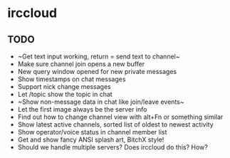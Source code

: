 # irccloud

## TODO
- ~Get text input working, return = send text to channel~
- Make sure channel join opens a new buffer
- New query window opened for new private messages
- Show timestamps on chat messages
- Support nick change messages
- Let /topic show the topic in chat
- ~Show non-message data in chat like join/leave events~
- Let the first image always be the server info
- Find out how to change channel view with alt+Fn or something similar
- Show latest active channels, sorted list of oldest to newest activity
- Show operator/voice status in channel member list
- Get and show fancy ANSI splash art, BitchX style!
- Should we handle multiple servers? Does irccloud do this? How?
